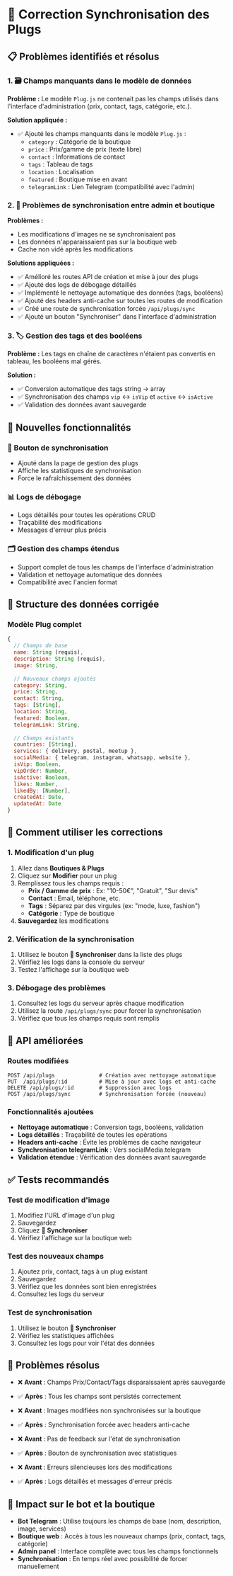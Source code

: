 # 🔧 Correction Synchronisation des Plugs

## 📋 Problèmes identifiés et résolus

### 1. 🗃️ Champs manquants dans le modèle de données

**Problème :** Le modèle `Plug.js` ne contenait pas les champs utilisés dans l'interface d'administration (prix, contact, tags, catégorie, etc.).

**Solution appliquée :**
- ✅ Ajouté les champs manquants dans le modèle `Plug.js` :
  - `category` : Catégorie de la boutique
  - `price` : Prix/gamme de prix (texte libre)
  - `contact` : Informations de contact
  - `tags` : Tableau de tags
  - `location` : Localisation
  - `featured` : Boutique mise en avant
  - `telegramLink` : Lien Telegram (compatibilité avec l'admin)

### 2. 🔄 Problèmes de synchronisation entre admin et boutique

**Problèmes :**
- Les modifications d'images ne se synchronisaient pas
- Les données n'apparaissaient pas sur la boutique web
- Cache non vidé après les modifications

**Solutions appliquées :**
- ✅ Amélioré les routes API de création et mise à jour des plugs
- ✅ Ajouté des logs de débogage détaillés
- ✅ Implémenté le nettoyage automatique des données (tags, booléens)
- ✅ Ajouté des headers anti-cache sur toutes les routes de modification
- ✅ Créé une route de synchronisation forcée `/api/plugs/sync`
- ✅ Ajouté un bouton "Synchroniser" dans l'interface d'administration

### 3. 🏷️ Gestion des tags et des booléens

**Problème :** Les tags en chaîne de caractères n'étaient pas convertis en tableau, les booléens mal gérés.

**Solution :**
- ✅ Conversion automatique des tags string → array
- ✅ Synchronisation des champs `vip` ↔ `isVip` et `active` ↔ `isActive`
- ✅ Validation des données avant sauvegarde

## 📝 Nouvelles fonctionnalités

### 🔄 Bouton de synchronisation
- Ajouté dans la page de gestion des plugs
- Affiche les statistiques de synchronisation
- Force le rafraîchissement des données

### 📊 Logs de débogage
- Logs détaillés pour toutes les opérations CRUD
- Traçabilité des modifications
- Messages d'erreur plus précis

### 🗂️ Gestion des champs étendus
- Support complet de tous les champs de l'interface d'administration
- Validation et nettoyage automatique des données
- Compatibilité avec l'ancien format

## 🎯 Structure des données corrigée

### Modèle Plug complet
```javascript
{
  // Champs de base
  name: String (requis),
  description: String (requis),
  image: String,
  
  // Nouveaux champs ajoutés
  category: String,
  price: String,
  contact: String,
  tags: [String],
  location: String,
  featured: Boolean,
  telegramLink: String,
  
  // Champs existants
  countries: [String],
  services: { delivery, postal, meetup },
  socialMedia: { telegram, instagram, whatsapp, website },
  isVip: Boolean,
  vipOrder: Number,
  isActive: Boolean,
  likes: Number,
  likedBy: [Number],
  createdAt: Date,
  updatedAt: Date
}
```

## 🚀 Comment utiliser les corrections

### 1. Modification d'un plug
1. Allez dans **Boutiques & Plugs**
2. Cliquez sur **Modifier** pour un plug
3. Remplissez tous les champs requis :
   - **Prix / Gamme de prix** : Ex: "10-50€", "Gratuit", "Sur devis"
   - **Contact** : Email, téléphone, etc.
   - **Tags** : Séparez par des virgules (ex: "mode, luxe, fashion")
   - **Catégorie** : Type de boutique
4. **Sauvegardez** les modifications

### 2. Vérification de la synchronisation
1. Utilisez le bouton **🔄 Synchroniser** dans la liste des plugs
2. Vérifiez les logs dans la console du serveur
3. Testez l'affichage sur la boutique web

### 3. Débogage des problèmes
1. Consultez les logs du serveur après chaque modification
2. Utilisez la route `/api/plugs/sync` pour forcer la synchronisation
3. Vérifiez que tous les champs requis sont remplis

## 🔧 API améliorées

### Routes modifiées
```
POST /api/plugs              # Création avec nettoyage automatique
PUT  /api/plugs/:id          # Mise à jour avec logs et anti-cache
DELETE /api/plugs/:id        # Suppression avec logs
POST /api/plugs/sync         # Synchronisation forcée (nouveau)
```

### Fonctionnalités ajoutées
- **Nettoyage automatique** : Conversion tags, booléens, validation
- **Logs détaillés** : Traçabilité de toutes les opérations
- **Headers anti-cache** : Évite les problèmes de cache navigateur
- **Synchronisation telegramLink** : Vers socialMedia.telegram
- **Validation étendue** : Vérification des données avant sauvegarde

## ✅ Tests recommandés

### Test de modification d'image
1. Modifiez l'URL d'image d'un plug
2. Sauvegardez
3. Cliquez **🔄 Synchroniser**
4. Vérifiez l'affichage sur la boutique web

### Test des nouveaux champs
1. Ajoutez prix, contact, tags à un plug existant
2. Sauvegardez
3. Vérifiez que les données sont bien enregistrées
4. Consultez les logs du serveur

### Test de synchronisation
1. Utilisez le bouton **🔄 Synchroniser**
2. Vérifiez les statistiques affichées
3. Consultez les logs pour voir l'état des données

## 🐛 Problèmes résolus

- ❌ **Avant** : Champs Prix/Contact/Tags disparaissaient après sauvegarde
- ✅ **Après** : Tous les champs sont persistés correctement

- ❌ **Avant** : Images modifiées non synchronisées sur la boutique
- ✅ **Après** : Synchronisation forcée avec headers anti-cache

- ❌ **Avant** : Pas de feedback sur l'état de synchronisation
- ✅ **Après** : Bouton de synchronisation avec statistiques

- ❌ **Avant** : Erreurs silencieuses lors des modifications
- ✅ **Après** : Logs détaillés et messages d'erreur précis

## 📱 Impact sur le bot et la boutique

- **Bot Telegram** : Utilise toujours les champs de base (nom, description, image, services)
- **Boutique web** : Accès à tous les nouveaux champs (prix, contact, tags, catégorie)
- **Admin panel** : Interface complète avec tous les champs fonctionnels
- **Synchronisation** : En temps réel avec possibilité de forcer manuellement